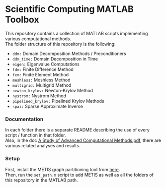 # Scientific Computing MATLAB Toolbox  
This repository contains a collection of MATLAB scripts implementing various computational methods.  
The folder structure of this repository is the following:
* `ddm:` Domain Decomposition Methods / Preconditioners
* `ddm_time:` Domain Decomposition in Time
* `eigen:` Eigenvalue Computations
* `fdm:` Finite Difference Method
* `fem:` Finite Element Method
* `meshless:` Meshless Method
* `multigrid:` Multigrid Method
* `newton_krylov:` Newton-Krylov Method
* `nystrom:` Nystrom Method
* `pipelined_krylov:` Pipelined Krylov Methods
* `spai:` Sparse Approximate Inverse
### Documentation
In each folder there is a separate README describing the use of every script / function in that folder.  
Also, in the doc [A Study of Advanced Computational Methods.pdf](https://github.com/ntselepidis/SciComput-MATLAB/blob/master/A%20Study%20of%20Advanced%20Computational%20Methods.pdf), there are various related analyses and results.  
### Setup
First, install the METIS graph partitioning tool from [here](https://github.com/YingzhouLi/metismex).  
Then, run the `set_path.m` script to add METIS as well as all the folders of this repository in the MATLAB path.  
